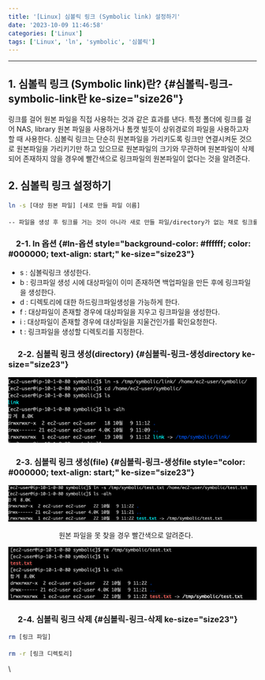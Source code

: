 ```yaml
---
title: '[Linux] 심볼릭 링크 (Symbolic link) 설정하기'
date: '2023-10-09 11:46:58'
categories: ['Linux']
tags: ['Linux', 'ln', 'symbolic', '심볼릭']
---
```


------------------------------------------------------------------------

## 1. 심볼릭 링크 (Symbolic link)란? {#심볼릭-링크-symbolic-link란 ke-size="size26"}

링크를 걸어 원본 파일을 직접 사용하는 것과 같은 효과를 낸다. 특정 폴더에 링크를 걸어 NAS, library 원본 파일을 사용하거나 톰캣 빌듯이 상위경로의 파일을 사용하고자 할 때 사용한다. 심볼릭 링크는 단순히 원본파일을 가리키도록 링크만 연결시켜둔 것으로 원본파일을 가리키기만 하고 있으므로 원본파일의 크기와 무관하며 원본파일이 삭제되어 존재하지 않을 경우에 빨간색으로 링크파일의 원본파일이 없다는 것을 알려준다.
 

## 2. 심볼릭 링크 설정하기

``` {.bash ke-language="bash" ke-type="codeblock"}
ln -s [대상 원본 파일] [새로 만들 파일 이름]

-- 파일을 생성 후 링크를 거는 것이 아니라 새로 만들 파일/directory가 없는 채로 링크를 생성을 해야한다.
```

###     2-1. ln 옵션 {#ln-옵션 style="background-color: #ffffff; color: #000000; text-align: start;" ke-size="size23"}

-   s : 심볼릭링크 생성한다.
-   b : 링크파일 생성 시에 대상파일이 이미 존재하면 백업파일을 만든 후에 링크파일을 생성한다.
-   d : 디렉토리에 대한 하드링크파일생성을 가능하게 한다.
-   f : 대상파일이 존재할 경우에 대상파일을 지우고 링크파일을 생성한다.
-   i : 대상파일이 존재할 경우에 대상파일을 지울건인가를 확인요청한다.
-   t : 링크파일을 생성할 디렉토리를 지정한다.

###      2-2. 심볼릭 링크 생성(directory) {#심볼릭-링크-생성directory ke-size="size23"}

![](/images/posts/16/스크린샷%202023-10-09%20오전%2011.35.53.png)

###     2-3. 심볼릭 링크 생성(file) {#심볼릭-링크-생성file style="color: #000000; text-align: start;" ke-size="size23"}

![](/images/posts/16/스크린샷%202023-10-09%20오전%2011.36.44.png)

                          원본 파일을 못 찾을 경우 빨간색으로 알려준다.

![](/images/posts/16/스크린샷%202023-10-09%20오전%2011.37.03.png)

###      2-4. 심볼릭 링크 삭제 {#심볼릭-링크-삭제 ke-size="size23"}

``` {.bash ke-language="bash" ke-type="codeblock"}
rm [링크 파일]

rm -r [링크 디렉토리]
```

\
